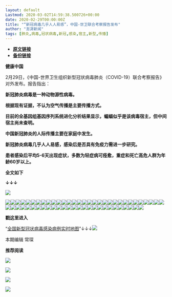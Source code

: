 ```yaml
---
layout: default
Lastmod: 2020-03-02T14:59:38.500726+00:00
date: 2020-02-29T00:00:00Z
title: "“新冠病毒几乎人人易感”，中国-世卫联合考察报告发布"
author: "澎湃新闻"
tags: [肺炎,病毒,冠状病毒,新冠,感染,宿主,新型,传播]
---
```


* [**原文链接**](https://mp.weixin.qq.com/s/7Btp7vDdXoLZ2f_vsp7_8w)
* [**备份链接**](http://archive.today/OF4Xo)


**健康中国**

  

2月29日，《中国-世界卫生组织新型冠状病毒肺炎（COVID-19）联合考察报告》对外发布。报告指出：

  

**新冠肺炎病毒是一种动物源性病毒。**  

**根据现有证据，不认为空气传播是主要传播方式。**

**目前的全基因组基因序列系统进化分析结果显示，蝙蝠似乎是该病毒宿主，但中间宿主尚未查明。**

**中国新冠肺炎的人际传播主要在家庭中发生。**

**新冠肺炎病毒几乎人人易感，感染后是否具有免疫力需进一步研究。**

**患者感染后平均5-6天出现症状，多数为轻症病可痊愈，重症和死亡高危人群为年龄60岁以上。**

  

**全文如下**

**↓↓↓**

![](/images/post/c41f26522cd635eefab08a3e2573b046.jpg)

![](/images/post/9e56037ff75afc5b79ad37d384cfa99c.jpg)![](/images/post/96fb238f132f3df9fcefe73d083b42be.jpg)![](/images/post/2349ca4f3e335844068f2ea116b45c93.jpg)![](/images/post/ef2d0c5e6b25b6eef696132c78aed4d8.jpg)![](/images/post/dce2c8c373b602e16371e550517c19af.jpg)![](/images/post/8dd09a710e31181a62855d15d0e81763.jpg)![](/images/post/46a9b6d579554aa82890da4216f4f3e4.jpg)![](/images/post/bdfeb77924750f739cb7e111e3c78890.jpg)![](/images/post/97b86544c8333649c51b60bc64b16680.jpg)![](/images/post/ac11a3c5ad4dafe991ce38815abf363c.jpg)![](/images/post/1f3959ac76d909803fa5d3662145951d.jpg)![](/images/post/1da07f0cf7c0d3c01d28c9a6432f8d3b.jpg)![](/images/post/16cf486e6cc81926604260d9c5fdbdc9.jpg)![](/images/post/11403f172f61cf8719fa4ad2de797d0b.jpg)![](/images/post/71e3903bc84386d549f163e9bd7a378e.jpg)![](/images/post/5807381b821ebdaa94ff3b7678d44f9e.jpg)![](/images/post/e184254fbfe1a1fc5d3a0cf9a816df84.jpg)![](/images/post/9d3c973a519645a4835006213f577313.jpg)![](/images/post/e2b0328c3ada6509d14fd74f8f579c03.jpg)![](/images/post/375b6f4342a260c602bc5e9db3d549d8.jpg)![](/images/post/e1c70f15ae3e355b0a4b81297575d8b3.jpg)![](/images/post/644f34dd7011787ee2cd9530e4615fab.jpg)![](/images/post/7d680f8f476bfe7da246b957228af770.jpg)![](/images/post/e0a0740856bb6ddf1015074350d757f7.jpg)![](/images/post/cbd93f9137da2f452fc7be5cd4dee768.jpg)![](/images/post/82b6ea3b73f90cedd2022471cbd30fec.jpg)![](/images/post/7cdfa206328ada91dce32b382b30beae.jpg)![](/images/post/65a27da732d110041e115829e7443074.jpg)![](/images/post/d259c9214005ad689e332aa12c599c4b.jpg)![](/images/post/74606ba3e8a70ef7c243d555de65b032.jpg)![](/images/post/31d1b9f071895fe249205b5aa7ef03ba.jpg)![](/images/post/c4e10ca7d1f65986febc8ddefd137b76.jpg)![](/images/post/5e3c11e45b36c3ad3dd21677ff396ec6.jpg)![](/images/post/c5f92d4a0002a63e2eea6e4bb717ddb3.jpg)![](/images/post/f6d0e514f7aa8a6cb9805f4f2aca4e86.jpg)![](/images/post/32959430a1d8da399cbac2e5469327c9.jpg)![](/images/post/3d569594028f3d2e5320ade126d0b2e4.jpg)![](/images/post/bc42c0bd70eeee6e34527b7bd326269f.jpg)![](/images/post/80302661a602c18f6dd2a0a8ca1bda88.jpg)![](/images/post/d54355ae9eddd6d19b1296b754460fe0.jpg)![](/images/post/fa37d2a66d92dc51952d43ed9297c19e.jpg)![](/images/post/c2b9aca9930edc88438d7203912ffa65.jpg)![](/images/post/6da6bd831cf28125c856d759215760dc.jpg)![](/images/post/7d42e89383aba3a1f16193ed9055a9dc.jpg)![](/images/post/9ee89b23dda5b96df5f85dec5212b998.jpg)![](/images/post/63312e873599f4a353eb46d240f93d72.jpg)![](/images/post/70e51022d9f40fb05906a6a4ed07027f.jpg)![](/images/post/846ef877d5e5df914a4adcca9f3ee157.jpg)![](/images/post/753133544dc808fe2c22640e6e3198d9.jpg)![](/images/post/9d817f562256dc1223c506f07dfcdc51.jpg)![](/images/post/fdc99911612905cc90316fd670accdd2.jpg)![](/images/post/e64793fa0aa03ec906e97988caf3c153.jpg)![](/images/post/caeda6943ccf215daca5b57a8141b562.jpg)![](/images/post/32d0b3f41ed593f65b653db254229163.jpg)![](/images/post/5cee90151c24d8b2e7696a110aabe631.jpg)![](/images/post/035e5de4ec9285c054bbc88ee613f3d5.jpg)![](/images/post/e546d1f29e6ee522381f4608d95c12c6.jpg)![](/images/post/927b0df7efc2ef3db62a6064e907bbde.jpg)

  

**戳这里进入**

“[全国新型冠状病毒感染病例实时地图](http://projects.thepaper.cn/thepaper-cases/839studio/feiyan/)”↓↓↓[![](/images/post/15a4bc01c19b9e56f61d4f79069e4c63.jpg)](http://projects.thepaper.cn/thepaper-cases/839studio/feiyan/)

本期编辑 常琛  

  

**推荐阅读**

  

[![](/images/post/e8ccacbffdf511cddd49c428ad6e5ab3.jpg)](http://mp.weixin.qq.com/s?__biz=MjM5MzI5NTU3MQ==&mid=2651593389&idx=1&sn=4fc474dab2b95fbbcb5f3045cab47673&chksm=bd6187118a160e07658664371f334ae2f6d5244db0df811e2f62c821af19413ce0b44870cba5&scene=21#wechat_redirect)

[![](/images/post/f1f712a41c833b925f580fc6afb6134e.jpg)](http://mp.weixin.qq.com/s?__biz=MjM5MzI5NTU3MQ==&mid=2651592190&idx=1&sn=1c71ea092657d170ce72634620c5075e&chksm=bd6188428a160154df3260c291a14142a49847bdfdfdbd7d54f39d69d080fcb8db503724ac4a&scene=21#wechat_redirect)

[![](/images/post/0f946a6acf34edfdf665414ae255c945.jpg)](http://mp.weixin.qq.com/s?__biz=MjM5MzI5NTU3MQ==&mid=2651585255&idx=2&sn=136f3ef9f9abdd1ab722689f35b2ea21&chksm=bd66675b8a11ee4ddd602c3691afebbf451bc20f23f829a7b50fba13a055eaa003bbd313dd04&scene=21#wechat_redirect)

[![](/images/post/faa036129172f4ba4cb775ad946d1eff.jpg)](https://a.app.qq.com/o/simple.jsp?pkgname=com.wondertek.paper)

